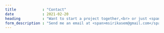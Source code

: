 ```yaml
---
title            : "Contact"
date             : 2021-02-20
heading          : "Want to start a project together,<br> or just <span>say hi</span>?"
form_description : "Send me an email at <span>msirikasem@gmail.com</span><br>and I will be in touch with you soon."
---
```


